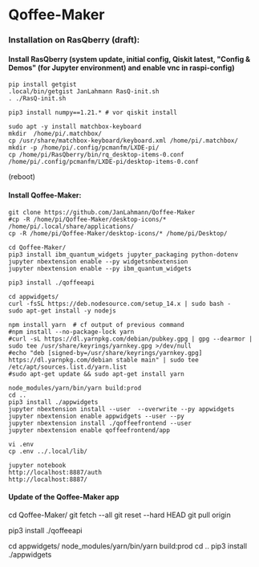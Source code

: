 # Qoffee-Maker

### Installation on RasQberry (draft):
#### Install RasQberry (system update, initial config, Qiskit latest, "Config & Demos" (for Jupyter environment) and enable vnc in raspi-config)
```
pip install getgist
.local/bin/getgist JanLahmann RasQ-init.sh
. ./RasQ-init.sh

pip3 install numpy==1.21.* # vor qiskit install

sudo apt -y install matchbox-keyboard
mkdir  /home/pi/.matchbox/
cp /usr/share/matchbox-keyboard/keyboard.xml /home/pi/.matchbox/
mkdir -p /home/pi/.config/pcmanfm/LXDE-pi/
cp /home/pi/RasQberry/bin/rq_desktop-items-0.conf /home/pi/.config/pcmanfm/LXDE-pi/desktop-items-0.conf

```
(reboot)

#### Install Qoffee-Maker:
```
git clone https://github.com/JanLahmann/Qoffee-Maker
#cp -R /home/pi/Qoffee-Maker/desktop-icons/* /home/pi/.local/share/applications/
cp -R /home/pi/Qoffee-Maker/desktop-icons/* /home/pi/Desktop/

cd Qoffee-Maker/
pip3 install ibm_quantum_widgets jupyter_packaging python-dotenv
jupyter nbextension enable --py widgetsnbextension
jupyter nbextension enable --py ibm_quantum_widgets

pip3 install ./qoffeeapi

cd appwidgets/
curl -fsSL https://deb.nodesource.com/setup_14.x | sudo bash -
sudo apt-get install -y nodejs

npm install yarn  # cf output of previous command
#npm install --no-package-lock yarn
#curl -sL https://dl.yarnpkg.com/debian/pubkey.gpg | gpg --dearmor | sudo tee /usr/share/keyrings/yarnkey.gpg >/dev/null
#echo "deb [signed-by=/usr/share/keyrings/yarnkey.gpg] https://dl.yarnpkg.com/debian stable main" | sudo tee /etc/apt/sources.list.d/yarn.list
#sudo apt-get update && sudo apt-get install yarn

node_modules/yarn/bin/yarn build:prod
cd ..
pip3 install ./appwidgets
jupyter nbextension install --user  --overwrite --py appwidgets
jupyter nbextension enable appwidgets --user --py
jupyter nbextension install ./qoffeefrontend --user
jupyter nbextension enable qoffeefrontend/app

vi .env
cp .env ../.local/lib/

jupyter notebook
http://localhost:8887/auth
http://localhost:8887/
```


#### Update of the Qoffee-Maker app

cd Qoffee-Maker/
git fetch --all
git reset --hard HEAD
git pull origin

pip3 install ./qoffeeapi

cd appwidgets/
node_modules/yarn/bin/yarn build:prod
cd ..
pip3 install ./appwidgets
